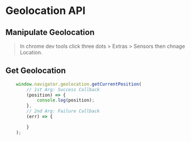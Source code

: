 # Geolocation API

## Manipulate Geolocation 
> In chrome dev tools click three dots > Extras > Sensors then chnage Location.

## Get Geolocation
```js
    window.navigator.geolocation.getCurrentPosition(
        // 1st Arg: Success Callback
        (position) => {
            console.log(position);
        },
        // 2nd Arg: Failure Callback
        (err) => {

        }
    );
```